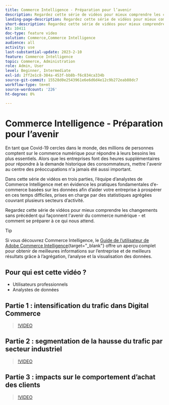 ```yaml
---
title: Commerce Intelligence - Préparation pour l’avenir
description: Regardez cette série de vidéos pour mieux comprendre les changements sans précédent qui façonnent l'avenir du commerce numérique.
landing-page-description: Regardez cette série de vidéos pour mieux comprendre les changements sans précédent qui façonnent l'avenir du commerce numérique.
short-description: Regardez cette série de vidéos pour mieux comprendre les changements sans précédent qui façonnent l'avenir du commerce numérique.
kt: 10411
doc-type: feature video
solution: Commerce,Commerce Intelligence
audience: all
activity: use
last-substantial-update: 2023-2-10
feature: Commerce Intelligence
topic: Commerce, Administration
role: Admin, User
level: Beginner, Intermediate
exl-id: 2ff2e1c8-384a-453f-bb8b-f6c834ca334b
source-git-commit: 15528d0e2543961e6e6d6d4e12c9b272eab88dc7
workflow-type: tm+mt
source-wordcount: '226'
ht-degree: 0%

---
```


# Commerce Intelligence - Préparation pour l’avenir

En tant que Covid-19 cercles dans le monde, des millions de personnes comptent sur le commerce numérique pour répondre à leurs besoins les plus essentiels. Alors que les entreprises font des heures supplémentaires pour répondre à la demande historique des consommateurs, mettre l&#39;avenir au centre des préoccupations n&#39;a jamais été aussi important.

Dans cette série de vidéos en trois parties, l’équipe d’analystes de Commerce Intelligence met en évidence les pratiques fondamentales d’e-commerce basées sur les données afin d’aider votre entreprise à prospérer en ces temps difficiles, prises en charge par des statistiques agrégées couvrant plusieurs secteurs d’activité.

Regardez cette série de vidéos pour mieux comprendre les changements sans précédent qui façonnent l&#39;avenir du commerce numérique - et comment se préparer à ce qui nous attend.

>[!TIP]
>
>Si vous découvrez Commerce Intelligence, le [Guide de l’utilisateur de Adobe Commerce Intelligence](https://experienceleague.adobe.com/docs/commerce-business-intelligence/mbi/guide-overview.html){target="_blank"} offre un aperçu complet pour obtenir de meilleures informations sur l’entreprise et de meilleurs résultats grâce à l’agrégation, l’analyse et la visualisation des données.

## Pour qui est cette vidéo ?

- Utilisateurs professionnels
- Analystes de données

## Partie 1 : intensification du trafic dans Digital Commerce

>[!VIDEO](https://video.tv.adobe.com/v/342498?quality=12&learn=on)

## Partie 2 : segmentation de la hausse du trafic par secteur industriel

>[!VIDEO](https://video.tv.adobe.com/v/342499?quality=12&learn=on)

## Partie 3 : impacts sur le comportement d’achat des clients

>[!VIDEO](https://video.tv.adobe.com/v/342500?quality=12&learn=on)

